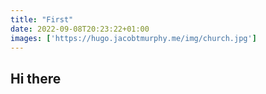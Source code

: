 ```yaml
---
title: "First"
date: 2022-09-08T20:23:22+01:00
images: ['https://hugo.jacobtmurphy.me/img/church.jpg']
---
```


## Hi there

